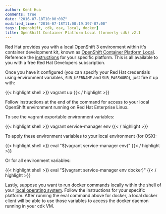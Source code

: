 ```yaml
---
author: Kent Hua
comments: true
date: "2016-07-18T10:00:00Z"
modified_time: "2016-07-18T11:00:19.397-07:00"
tags: [openshift, cdk, osx, local, docker]
title: OpenShift Container Platform Local (formerly cdk) v2.1
---
```


Red Hat provides you with a local OpenShift 3 environment within it's container development kit, known as [OpenShift Container Platform Local](http://developers.redhat.com/products/cdk/overview/).  Reference the [instructions](http://developers.redhat.com/products/cdk/docs-and-apis/) for your specific platform.  This is all available to you with a free Red Hat Developers subscription.

Once you have it configured (you can specify your Red Hat credentials using environment variables, `SUB_USERNAME` and `SUB_PASSWORD`), just fire it up with:

{{< highlight shell >}}
vagrant up
{{< / highlight >}}

Follow instructions at the end of the command for access to your local OpenShift environment running on Red Hat Enterprise Linux.

To see the vagrant exportable environment variables:

{{< highlight shell >}}
vagrant service-manager env
{{< / highlight >}}

To apply these environment variables to your local environment (for OSX): 

{{< highlight shell >}}
eval "$(vagrant service-manager env)"
{{< / highlight >}}

Or for all environment variables:

{{< highlight shell >}}
eval "$(vagrant service-manager env docker)"
{{< / highlight >}}


Lastly, suppose you want to run docker commands locally within the shell of your [local operating system](https://access.redhat.com/documentation/en/red-hat-container-development-kit/2.1/getting-started-guide/#preparing_your_host_system_for_using_docker).  Follow the instructions for your specific platform.  After running the eval command above for docker, a local docker client will be able to use those variables to access the docker daemon running in your cdk VM.
